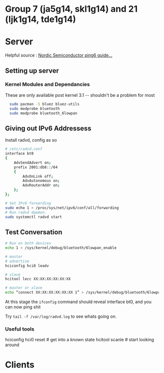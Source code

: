 # Group 7 (ja5g14, skl1g14)  and 21 (ljk1g14, tde1g14)

# Server
Helpful source : [Nordic Semiconductor ping6 guide...](http://infocenter.nordicsemi.com/index.jsp?topic=%2Fcom.nordic.infocenter.iotsdk.v0.9.0%2Fiot_sdk_user_guides_linux_commands.html&cp=4_1_0_2_5)
## Setting up server

### Kernel Modules and Dependancies

These are only available post kernel 3.1 -- shouldn't be a problem for most

``` bash
  sudo pacman -S bluez bluez-utils
  sudo modprobe bluetooth
  sudo modprobe bluetooth_6lowpan
```

## Giving out IPv6 Addressess

Install radvd, config as so

``` bash
# /etc/radvd.conf
interface bt0
{
    AdvSendAdvert on;
    prefix 2001:db8::/64
    {
        AdvOnLink off;
        AdvAutonomous on;
        AdvRouterAddr on;
    };
};

# Set IPv6 forwarding
sudo echo 1 > /proc/sys/net/ipv6/conf/all/forwarding
# Run radvd daemon.
sudo systemctl radvd start
```
## Test Conversation

``` bash 
# Run on both devices
echo 1 > /sys/kernel/debug/bluetooth/6lowpan_enable

# master 
# advertise
hciconfig hci0 leadv

# slave
hcitool lecc XX:XX:XX:XX:XX:XX

# master or slave
echo “connect XX:XX:XX:XX:XX:XX 1” > /sys/kernel/debug/bluetooth/6lowpan_control
```

At this stage the `ifconfig` command should reveal interface bt0, and you can now ping shit

Try `tail -f /var/log/radvd.log` to see whats going on.

### Useful tools

hciconfig hci0 reset # get into a known state
hcitool scanle # start looking around

# Clients
